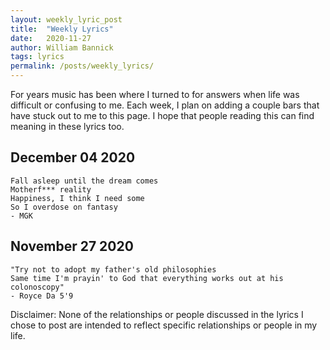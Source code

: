 ```yaml
---
layout: weekly_lyric_post
title:  "Weekly Lyrics"
date:   2020-11-27
author: William Bannick
tags: lyrics
permalink: /posts/weekly_lyrics/
---
```


For years music has been where I turned to for answers when life was difficult or confusing to me. Each week, I plan on adding a couple bars that have stuck out to me to this page. I hope that people reading this can find meaning in these lyrics too.

## December 04 2020
```
Fall asleep until the dream comes
Motherf*** reality
Happiness, I think I need some
So I overdose on fantasy
- MGK
```


## November 27 2020
```
"Try not to adopt my father's old philosophies
Same time I'm prayin' to God that everything works out at his colonoscopy"
- Royce Da 5'9
```


Disclaimer: None of the relationships or people discussed in the lyrics I chose to post are intended to reflect specific relationships or people in my life.
